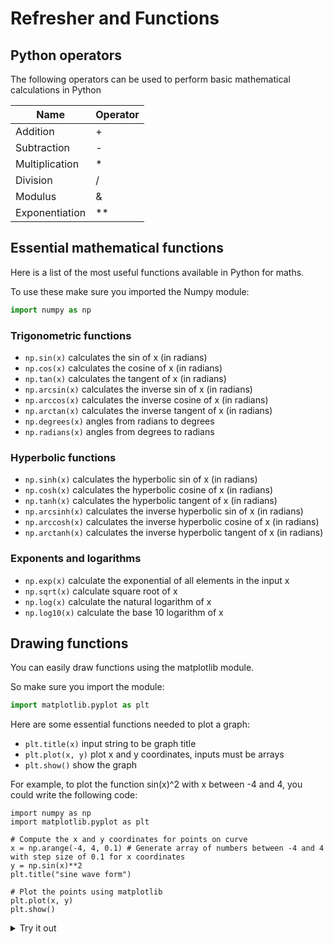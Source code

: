 <script type="text/x-mathjax-config">
  MathJax.Hub.Config({
    tex2jax: {
      inlineMath: [ ['$','$'], ["\\(","\\)"] ],
      processEscapes: true
    }
  });
</script>

<script type="text/javascript" async
  src="https://cdnjs.cloudflare.com/ajax/libs/mathjax/2.7.5/MathJax.js?config=TeX-MML-AM_CHTML">
</script>

# Refresher and Functions

## Python operators

The following operators can be used to perform basic mathematical calculations in Python

| Name           | Operator |
|----------------|----------|
| Addition       | +        |
| Subtraction    | -        |
| Multiplication | *        |
| Division       | /        |
| Modulus        | &        |
| Exponentiation | **       |

## Essential mathematical functions

Here is a list of the most useful functions available in Python for maths.

To use these make sure you imported the Numpy module:

```python
import numpy as np
```

### Trigonometric functions

- `np.sin(x)` calculates the sin of x (in radians)
- `np.cos(x)` calculates the cosine of x (in radians)
- `np.tan(x)` calculates the tangent of x (in radians)
- `np.arcsin(x)` calculates the inverse sin of x (in radians)
- `np.arccos(x)` calculates the inverse cosine of x (in radians)
- `np.arctan(x)` calculates the inverse tangent of x (in radians)
- `np.degrees(x)` angles from radians to degrees
- `np.radians(x)` angles from degrees to radians

### Hyperbolic functions

- `np.sinh(x)` calculates the hyperbolic sin of x (in radians)
- `np.cosh(x)` calculates the hyperbolic cosine of x (in radians)
- `np.tanh(x)` calculates the hyperbolic tangent of x (in radians)
- `np.arcsinh(x)` calculates the inverse hyperbolic sin of x (in radians)
- `np.arccosh(x)` calculates the inverse hyperbolic cosine of x (in radians)
- `np.arctanh(x)` calculates the inverse hyperbolic tangent of x (in radians)

### Exponents and logarithms

- `np.exp(x)` calculate the exponential of all elements in the input x
- `np.sqrt(x)` calculate square root of x
- `np.log(x)` calculate the natural logarithm of x
- `np.log10(x)` calculate the base 10 logarithm of x

## Drawing functions

You can easily draw functions using the matplotlib module.

So make sure you import the module:

```python
import matplotlib.pyplot as plt  
```

Here are some essential functions needed to plot a graph:

- `plt.title(x)` input string to be graph title
- `plt.plot(x, y)` plot x and y coordinates, inputs must be arrays
- `plt.show()` show the graph

For example, to plot the function sin(x)^2 with x between -4 and 4, you could write the following code:

```matlab:Code
import numpy as np 
import matplotlib.pyplot as plt  

# Compute the x and y coordinates for points on curve 
x = np.arange(-4, 4, 0.1) # Generate array of numbers between -4 and 4 with step size of 0.1 for x coordinates
y = np.sin(x)**2
plt.title("sine wave form") 

# Plot the points using matplotlib 
plt.plot(x, y) 
plt.show() 
```

<details>
<summary>Try it out</summary>

<iframe src="https://trinket.io/embed/python3/6e711fb447?outputOnly=true&runOption=console&start=result" width="100%" height="356" frameborder="0" marginwidth="0" marginheight="0" allowfullscreen></iframe>

</details>